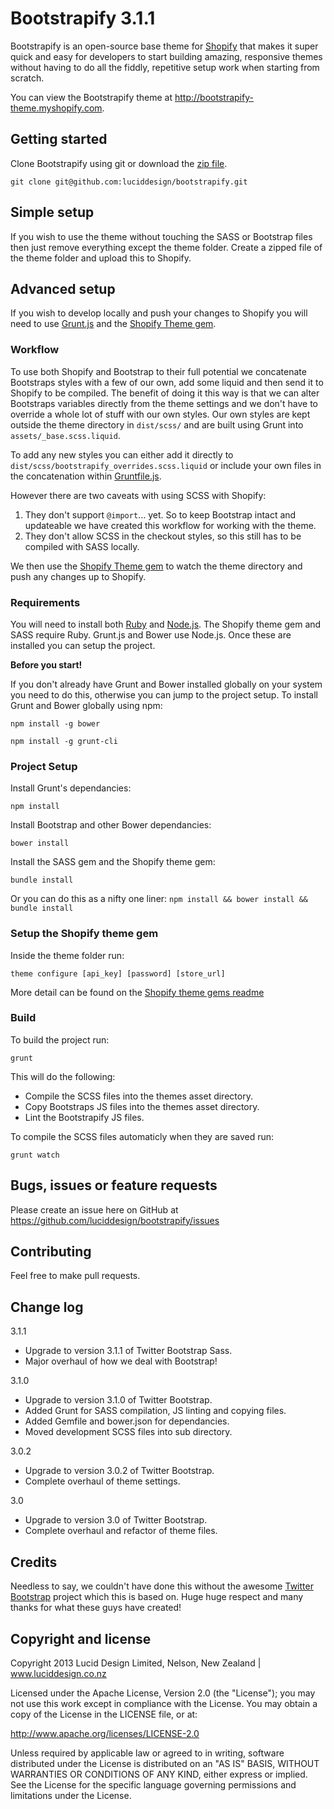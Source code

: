 # Bootstrapify 3.1.1

Bootstrapify is an open-source base theme for [Shopify](http://www.shopify.com?ref=lucid-design) that makes it super quick and easy for developers to start building amazing, responsive themes without having to do all the fiddly, repetitive setup work when starting from scratch.

You can view the Bootstrapify theme at http://bootstrapify-theme.myshopify.com.


## Getting started

Clone Bootstrapify using git or download the [zip file](https://github.com/luciddesign/bootstrapify/archive/master.zip).

    git clone git@github.com:luciddesign/bootstrapify.git

## Simple setup

If you wish to use the theme without touching the SASS or Bootstrap files then just remove everything except the theme folder. Create a zipped file of the theme folder and upload this to Shopify.

## Advanced setup

If you wish to develop locally and push your changes to Shopify you will need to use [Grunt.js](http://gruntjs.com/) and the [Shopify Theme gem](https://github.com/Shopify/shopify_theme).

### Workflow

To use both Shopify and Bootstrap to their full potential we concatenate Bootstraps styles with a few of our own, add some liquid and then send it to Shopify to be compiled.
The benefit of doing it this way is that we can alter Bootstraps variables directly from the theme settings and we don't have to override a whole lot of stuff with our own styles.
Our own styles are kept outside the theme directory in `dist/scss/` and are built using Grunt into `assets/_base.scss.liquid`.

To add any new styles you can either add it directly to `dist/scss/bootstrapify_overrides.scss.liquid` or include your own files in the concatenation within [Gruntfile.js](https://github.com/luciddesign/bootstrapify/blob/master/Gruntfile.js#L54-L128).

However there are two caveats with using SCSS with Shopify:

1. They don't support `@import`... yet. So to keep Bootstrap intact and updateable we have created this workflow for working with the theme.
2. They don't allow SCSS in the checkout styles, so this still has to be compiled with SASS locally.

We then use the [Shopify Theme gem](https://github.com/Shopify/shopify_theme) to watch the theme directory and push any changes up to Shopify.

### Requirements

You will need to install both [Ruby](https://www.ruby-lang.org) and [Node.js](http://nodejs.org/).
The Shopify theme gem and SASS require Ruby. Grunt.js and Bower use Node.js. Once these are installed you can setup the project.

**Before you start!**

If you don't already have Grunt and Bower installed globally on your system you need to do this, otherwise you can jump to the project setup.
To install Grunt and Bower globally using npm:

    npm install -g bower

    npm install -g grunt-cli

### Project Setup
Install Grunt's dependancies:

    npm install

Install Bootstrap and other Bower dependancies:

    bower install

Install the SASS gem and the Shopify theme gem:

    bundle install
    
Or you can do this as a nifty one liner: `npm install && bower install && bundle install`

### Setup the Shopify theme gem

Inside the theme folder run:

    theme configure [api_key] [password] [store_url]
    
More detail can be found on the [Shopify theme gems readme](https://github.com/Shopify/shopify_theme#usage)

### Build

To build the project run:

    grunt    

This will do the following:

 * Compile the SCSS files into the themes asset directory.
 * Copy Bootstraps JS files into the themes asset directory.
 * Lint the Bootstrapify JS files.

To compile the SCSS files automaticly when they are saved run:

    grunt watch


## Bugs, issues or feature requests

Please create an issue here on GitHub at https://github.com/luciddesign/bootstrapify/issues


## Contributing

Feel free to make pull requests.


## Change log

3.1.1

 * Upgrade to version 3.1.1 of Twitter Bootstrap Sass.
 * Major overhaul of how we deal with Bootstrap!

3.1.0

 * Upgrade to version 3.1.0 of Twitter Bootstrap.
 * Added Grunt for SASS compilation, JS linting and copying files. 
 * Added Gemfile and bower.json for dependancies.
 * Moved development SCSS files into sub directory.
 
3.0.2

 * Upgrade to version 3.0.2 of Twitter Bootstrap.
 * Complete overhaul of theme settings.
 
3.0

 * Upgrade to version 3.0 of Twitter Bootstrap.
 * Complete overhaul and refactor of theme files.


## Credits

Needless to say, we couldn't have done this without the awesome [Twitter Bootstrap](http://twitter.github.com/bootstrap) project which this is based on.
Huge huge respect and many thanks for what these guys have created!


## Copyright and license

Copyright 2013 Lucid Design Limited, Nelson, New Zealand | www.luciddesign.co.nz

Licensed under the Apache License, Version 2.0 (the "License");
you may not use this work except in compliance with the License.
You may obtain a copy of the License in the LICENSE file, or at:

   http://www.apache.org/licenses/LICENSE-2.0

Unless required by applicable law or agreed to in writing, software
distributed under the License is distributed on an "AS IS" BASIS,
WITHOUT WARRANTIES OR CONDITIONS OF ANY KIND, either express or implied.
See the License for the specific language governing permissions and
limitations under the License.
